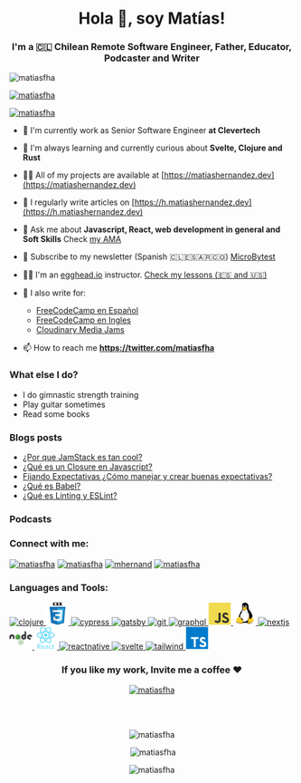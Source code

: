 <h1 align="center">Hola 👋, soy Matías!</h1>
<h3 align="center">I'm a 🇨🇱 Chilean Remote Software Engineer, Father, Educator, Podcaster and Writer</h3>

<p align="left"> <img src="https://komarev.com/ghpvc/?username=matiasfha&label=Profile%20views&color=0e75b6&style=flat" alt="matiasfha" /> </p>

<p align="left"> <a href="https://github.com/ryo-ma/github-profile-trophy"><img src="https://github-profile-trophy.vercel.app/?username=matiasfha" alt="matiasfha" /></a> </p>

<p align="left"> <a href="https://twitter.com/matiasfha" target="blank"><img src="https://img.shields.io/twitter/follow/matiasfha?logo=twitter&style=for-the-badge" alt="matiasfha" /></a> </p>

- 🔭 I'm currently work as Senior Software Engineer **at Clevertech**

- 🌱 I'm always learning and currently curious about **Svelte, Clojure and Rust**

- 👨‍💻 All of my projects are available at [https://matiashernandez.dev](https://matiashernandez.dev)

- 📝 I regularly write articles on [https://h.matiashernandez.dev](https://h.matiashernandez.dev)

- 💬 Ask me about **Javascript, React, web development in general and Soft Skills** Check [my AMA](https://github.com/matiasfha/ama)

- 📩 Subscribe to my newsletter (Spanish 🇨🇱🇪🇸🇦🇷🇨🇴) [MicroBytest](https://microbytes.com.matiashernandez.dev) 

- 👨‍🏫 I'm an [egghead.io](https://egghead.io) instructor. [Check my lessons (🇪🇸 and 🇺🇸)](https://egghead.io/q/resources-by-matias-hernandez)

- 📄 I also write for:
  -  [FreeCodeCamp en Español](http://freecodecamp.org/espanol/news/author/matias-hernandez/)
  -  [FreeCodeCamp en Ingles](http://freecodecamp.org/news/author/matias-hernandez/)
  -  [Cloudinary Media Jams](https://mediajams.dev/author/matias-hernandez)

- 📫 How to reach me **https://twitter.com/matiasfha**


### What else I do?
* I do gimnastic strength training
* Play guitar sometimes
* Read some books



### Blogs posts
<!-- BLOG-POST-LIST:START -->
- [¿Por que JamStack es tan cool?](https://h.matiashernandez.dev/por-que-jamstack-es-tan-cool)
- [¿Qué es un Closure en Javascript?](https://h.matiashernandez.dev/que-es-un-closure-en-javascript)
- [Fijando Expectativas ¿Cómo manejar y crear buenas expectativas?](https://h.matiashernandez.dev/fijando-expectativas-como-manejar-y-crear-buenas-expectativas)
- [¿Qué es Babel?](https://h.matiashernandez.dev/que-es-babel)
- [¿Qué es Linting y ESLint?](https://h.matiashernandez.dev/que-es-linting-y-eslint)
<!-- BLOG-POST-LIST:END -->

### Podcasts 
<!-- PODCAST-EPISODES-LIST:START -->
<!-- PODCAST-EPISODES-LIST:END -->


<h3 align="left">Connect with me:</h3>
<p align="left">
<a href="https://dev.to/matiasfha" target="blank"><img align="center" src="https://cdn.jsdelivr.net/npm/simple-icons@3.0.1/icons/dev-dot-to.svg" alt="matiasfha" height="30" width="40" /></a>
<a href="https://twitter.com/matiasfha" target="blank"><img align="center" src="https://cdn.jsdelivr.net/npm/simple-icons@3.0.1/icons/twitter.svg" alt="matiasfha" height="30" width="40" /></a>
<a href="https://linkedin.com/in/mhernand" target="blank"><img align="center" src="https://cdn.jsdelivr.net/npm/simple-icons@3.0.1/icons/linkedin.svg" alt="mhernand" height="30" width="40" /></a>
<a href="https://codesandbox.com/matiasfha" target="blank"><img align="center" src="https://cdn.jsdelivr.net/npm/simple-icons@3.0.1/icons/codesandbox.svg" alt="matiasfha" height="30" width="40" /></a>
</p>

<h3 align="left">Languages and Tools:</h3>
<p align="left"> <a href="https://clojure.org/" target="_blank"> <img src="https://upload.wikimedia.org/wikipedia/commons/5/5d/Clojure_logo.svg" alt="clojure" width="40" height="40"/> </a> <a href="https://www.w3schools.com/css/" target="_blank"> <img src="https://raw.githubusercontent.com/devicons/devicon/master/icons/css3/css3-original-wordmark.svg" alt="css3" width="40" height="40"/> </a> <a href="https://www.cypress.io" target="_blank"> <img src="https://raw.githubusercontent.com/simple-icons/simple-icons/6e46ec1fc23b60c8fd0d2f2ff46db82e16dbd75f/icons/cypress.svg" alt="cypress" width="40" height="40"/> </a> <a href="https://www.gatsbyjs.com/" target="_blank"> <img src="https://www.vectorlogo.zone/logos/gatsbyjs/gatsbyjs-icon.svg" alt="gatsby" width="40" height="40"/> </a> <a href="https://git-scm.com/" target="_blank"> <img src="https://www.vectorlogo.zone/logos/git-scm/git-scm-icon.svg" alt="git" width="40" height="40"/> </a> <a href="https://graphql.org" target="_blank"> <img src="https://www.vectorlogo.zone/logos/graphql/graphql-icon.svg" alt="graphql" width="40" height="40"/> </a> <a href="https://developer.mozilla.org/en-US/docs/Web/JavaScript" target="_blank"> <img src="https://raw.githubusercontent.com/devicons/devicon/master/icons/javascript/javascript-original.svg" alt="javascript" width="40" height="40"/> </a> <a href="https://www.linux.org/" target="_blank"> <img src="https://raw.githubusercontent.com/devicons/devicon/master/icons/linux/linux-original.svg" alt="linux" width="40" height="40"/> </a> <a href="https://nextjs.org/" target="_blank"> <img src="https://cdn.worldvectorlogo.com/logos/nextjs-3.svg" alt="nextjs" width="40" height="40"/> </a> <a href="https://nodejs.org" target="_blank"> <img src="https://raw.githubusercontent.com/devicons/devicon/master/icons/nodejs/nodejs-original-wordmark.svg" alt="nodejs" width="40" height="40"/> </a> <a href="https://reactjs.org/" target="_blank"> <img src="https://raw.githubusercontent.com/devicons/devicon/master/icons/react/react-original-wordmark.svg" alt="react" width="40" height="40"/> </a> <a href="https://reactnative.dev/" target="_blank"> <img src="https://reactnative.dev/img/header_logo.svg" alt="reactnative" width="40" height="40"/> </a> <a href="https://svelte.dev" target="_blank"> <img src="https://upload.wikimedia.org/wikipedia/commons/1/1b/Svelte_Logo.svg" alt="svelte" width="40" height="40"/> </a> <a href="https://tailwindcss.com/" target="_blank"> <img src="https://www.vectorlogo.zone/logos/tailwindcss/tailwindcss-icon.svg" alt="tailwind" width="40" height="40"/> </a> <a href="https://www.typescriptlang.org/" target="_blank"> <img src="https://raw.githubusercontent.com/devicons/devicon/master/icons/typescript/typescript-original.svg" alt="typescript" width="40" height="40"/> </a> </p>

<center>
<h3 >If you like my work, Invite me a coffee ❤️ </h3>
<p><a href="https://www.buymeacoffee.com/matiasfha"> <img src="https://cdn.buymeacoffee.com/buttons/v2/default-yellow.png" height="50" width="210" alt="matiasfha" /></a></p><br><br>

<p><img src="https://github-readme-stats.vercel.app/api/top-langs?username=matiasfha&show_icons=true&locale=en&layout=compact" alt="matiasfha" /></p>

<p>&nbsp;<img  src="https://github-readme-stats.vercel.app/api?username=matiasfha&show_icons=true&locale=en" alt="matiasfha" /></p>

<p><img src="https://github-readme-streak-stats.herokuapp.com/?user=matiasfha&" alt="matiasfha" /></p>

</center>

